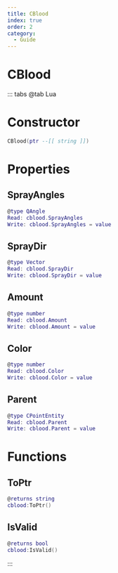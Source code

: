 ```yaml
---
title: CBlood
index: true
order: 2
category:
  - Guide
---
```


# CBlood

::: tabs
@tab Lua
# Constructor
```lua
CBlood(ptr --[[ string ]])
```
# Properties
## SprayAngles 
```lua
@type QAngle
Read: cblood.SprayAngles
Write: cblood.SprayAngles = value
```
## SprayDir 
```lua
@type Vector
Read: cblood.SprayDir
Write: cblood.SprayDir = value
```
## Amount 
```lua
@type number
Read: cblood.Amount
Write: cblood.Amount = value
```
## Color 
```lua
@type number
Read: cblood.Color
Write: cblood.Color = value
```
## Parent 
```lua
@type CPointEntity
Read: cblood.Parent
Write: cblood.Parent = value
```
# Functions
## ToPtr
```lua
@returns string
cblood:ToPtr()
```
## IsValid
```lua
@returns bool
cblood:IsValid()
```

:::